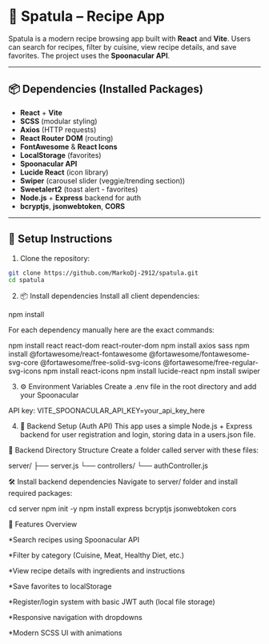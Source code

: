 # 🥄 Spatula – Recipe App

Spatula is a modern recipe browsing app built with **React** and **Vite**. Users can search for recipes, filter by cuisine, view recipe details, and save favorites. The project uses the **Spoonacular API**.

---

## 📦 Dependencies (Installed Packages)

- **React** + **Vite**
- **SCSS** (modular styling)
- **Axios** (HTTP requests)
- **React Router DOM** (routing)
- **FontAwesome** & **React Icons**
- **LocalStorage** (favorites)
- **Spoonacular API**
- **Lucide React** (icon library)
- **Swiper** (carousel slider (veggie/trending section))
- **Sweetalert2** (toast alert - favorites)
- **Node.js** + **Express** backend for auth
- **bcryptjs**, **jsonwebtoken**, **CORS**

---

## 🔧 Setup Instructions

1. Clone the repository:

```bash
git clone https://github.com/MarkoDj-2912/spatula.git
cd spatula
```

2. 📦 Install dependencies
   Install all client dependencies:

npm install

For each dependency manually here are the exact commands:

npm install react react-dom react-router-dom
npm install axios sass
npm install @fortawesome/react-fontawesome @fortawesome/fontawesome-svg-core @fortawesome/free-solid-svg-icons @fortawesome/free-regular-svg-icons
npm install react-icons
npm install lucide-react
npm install swiper

3. ⚙️ Environment Variables
   Create a .env file in the root directory and add your Spoonacular

API key:
VITE_SPOONACULAR_API_KEY=your_api_key_here

4. 🔐 Backend Setup (Auth API)
   This app uses a simple Node.js + Express backend for user registration and login, storing data in a users.json file.

📁 Backend Directory Structure
Create a folder called server with these files:

server/
├── server.js
└── controllers/
└── authController.js

🛠 Install backend dependencies
Navigate to server/ folder and install required packages:

cd server
npm init -y
npm install express bcryptjs jsonwebtoken cors

💾 Features Overview

\*Search recipes using Spoonacular API

\*Filter by category (Cuisine, Meat, Healthy Diet, etc.)

\*View recipe details with ingredients and instructions

\*Save favorites to localStorage

\*Register/login system with basic JWT auth (local file storage)

\*Responsive navigation with dropdowns

\*Modern SCSS UI with animations
